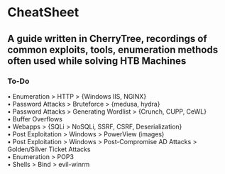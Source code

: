 # CheatSheet
<h2>A guide written in CherryTree, recordings of common exploits, tools, enumeration methods often used while solving HTB Machines</h2>

<h3>To-Do</h3>
• Enumeration > HTTP > {Windows IIS, NGINX}<br>
• Password Attacks > Bruteforce > {medusa, hydra}<br>
• Password Attacks > Generating Wordlist > {Crunch, CUPP, CeWL}<br>
• Buffer Overflows<br>
• Webapps > {SQLi > NoSQLi, SSRF, CSRF, Deserialization}<br>
• Post Exploitation > Windows > PowerView (images)<br>
• Post Exploitation > Windows > Post-Compromise AD Attacks > Golden/Silver Ticket Attacks<br>
• Enumeration > POP3<br>
• Shells > Bind > evil-winrm<br>
